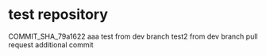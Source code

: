 # test repository
COMMIT_SHA_79a1622
aaa
test from dev branch
test2 from dev branch
pull request
additional commit
